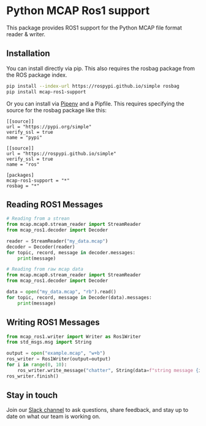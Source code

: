 # Python MCAP Ros1 support

This package provides ROS1 support for the Python MCAP file format reader &amp;
writer.

## Installation

You can install directly via pip. This also requires the rosbag package from the
ROS package index.

```bash
pip install --index-url https://rospypi.github.io/simple rosbag
pip install mcap-ros1-support
```

Or you can install via [Pipenv](https://pipenv.pypa.io/en/latest/) and a
Pipfile. This requires specifying the source for the rosbag package like this:

```
[[source]]
url = "https://pypi.org/simple"
verify_ssl = true
name = "pypi"

[[source]]
url = "https://rospypi.github.io/simple"
verify_ssl = true
name = "ros"

[packages]
mcap-ros1-support = "*"
rosbag = "*"
```

## Reading ROS1 Messages

```python
# Reading from a strean
from mcap.mcap0.stream_reader import StreamReader
from mcap_ros1.decoder import Decoder

reader = StreamReader("my_data.mcap")
decoder = Decoder(reader)
for topic, record, message in decoder.messages:
    print(message)
```

```python
# Reading from raw mcap data
from mcap.mcap0.stream_reader import StreamReader
from mcap_ros1.decoder import Decoder

data = open("my_data.mcap", "rb").read()
for topic, record, message in Decoder(data).messages:
    print(message)
```

## Writing ROS1 Messages

```python
from mcap_ros1.writer import Writer as Ros1Writer
from std_msgs.msg import String

output = open("example.mcap", "w+b")
ros_writer = Ros1Writer(output=output)
for i in range(0, 10):
    ros_writer.write_message("chatter", String(data=f"string message {i}"))
ros_writer.finish()
```

## Stay in touch

Join our [Slack channel](https://foxglove.dev/join-slack) to ask questions,
share feedback, and stay up to date on what our team is working on.
